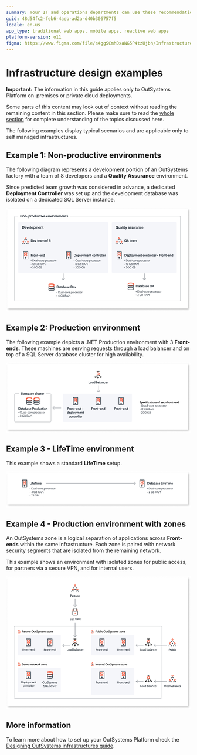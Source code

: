 ```yaml
---
summary: Your IT and operations departments can use these recommendations on how to design your OutSystems infrastructure for typical implementation scenarios.
guid: 48d54fc2-feb6-4aeb-ad2a-d40b306757f5
locale: en-us
app_type: traditional web apps, mobile apps, reactive web apps
platform-version: o11
figma: https://www.figma.com/file/s4ggSCmhDxaNG5P4tzUjbh/Infrastructure-Management?type=design&node-id=102%3A230&mode=design&t=NaxT2dSeMuD9zH0S-1
---
```


# Infrastructure design examples

<div class="info" markdown="1">

**Important:** The information in this guide applies only to OutSystems Platform on-premises or private cloud deployments.

</div>

<div class="info" markdown="1">

Some parts of this content may look out of context without reading the remaining content in this section. Please make sure to read the [whole section](https://success.outsystems.com/Support/Enterprise_Customers/Maintenance_and_Operations/Designing_OutSystems_Infrastructures) for complete understanding of the topics discussed here.

</div>

The following examples display typical scenarios and are applicable only to self managed infrastructures.

## Example 1: Non-productive environments

The following diagram represents a development portion of an OutSystems  factory with a team of 8 developers and a **Quality Assurance** environment.

Since predicted team growth was considered in advance, a dedicated **Deployment Controller** was set up and the development database was isolated on a dedicated SQL Server instance.

![Diagram of a non-productive OutSystems infrastructure with development and quality assurance environments, including a dedicated deployment controller and isolated databases.](images/infra-design-example1-diag.png "Non-productive Environments Infrastructure Diagram")

## Example 2: Production environment

The following example depicts a .NET Production environment with 3 **Front-ends**. These machines are serving requests through a load balancer and on top of a SQL Server database cluster for high availability.

![Diagram of a .NET production environment for OutSystems with three front-ends, a load balancer, and a SQL Server database cluster for high availability.](images/infra-design-example2-diag.png "Production Environment Infrastructure Diagram")

## Example 3 - LifeTime environment

This example shows a standard **LifeTime** setup.

![Diagram showing a standard LifeTime setup for OutSystems with a front-end server and a dedicated database server.](images/infra-design-example3-diag.png "LifeTime Environment Infrastructure Diagram")

## Example 4 - Production environment with zones

An OutSystems zone is a logical separation of applications across **Front-ends** within the same infrastructure. Each zone is paired with network security segments that are isolated from the remaining network.

This example shows an environment with isolated zones for public access, for partners via a secure VPN, and for internal users.

![Diagram of an OutSystems production environment with isolated zones for public access, partners via secure VPN, and internal users, including front-ends and load balancers.](images/infra-design-example4-diag.png "Production Environment with Zones Infrastructure Diagram")

## More information

To learn more about how to set up your OutSystems Platform check the [Designing OutSystems infrastructures guide](https://success.outsystems.com/Support/Enterprise_Customers/Maintenance_and_Operations/Designing_OutSystems_Infrastructures).


